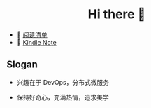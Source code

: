 <h1 align="center">Hi there 👋 </h3>

- :open_book: [阅读清单](https://yrfizm.notion.site/035ae3cb23844bd18d3fa14763f3fd8c)
- :scroll: [Kindle Note](https://kindle.qiaohao.me/)

## Slogan

- 兴趣在于 DevOps，分布式微服务

- 保持好奇心，充满热情，追求美学
